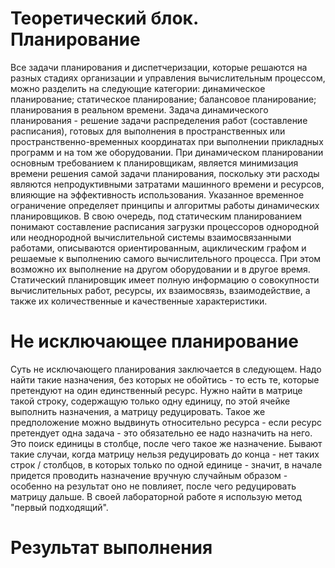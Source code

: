 # Теоретический блок. Планирование 

Все задачи планирования и диспетчеризации, которые решаются на разных стадиях организации и управления вычислительным процессом, можно разделить на следующие категории: динамическое планирование; статическое планирование; балансовое планирование; планирования в реальном времени. 
Задача динамического планирования -  решение задачи распределения работ (составление расписания), готовых для выполнения в пространственных или пространственно-временных координатах при выполнении прикладных программ и на том же оборудовании. При динамическом планировании основным требованием к планировщикам, является минимизация времени решения самой задачи планирования, поскольку эти расходы являются непродуктивными затратами машинного времени и ресурсов, влияющие на эффективность использования. Указанное временное ограничение определяет принципы и алгоритмы работы динамических планировщиков.
В свою очередь, под статическим планированием понимают составление расписания загрузки процессоров однородной или неоднородной вычислительной системы взаимосвязанными работами, описываются ориентированным, ациклическим графом и решаемые к выполнению самого вычислительного процесса. При этом возможно их выполнение на другом оборудовании и в другое время. Статический планировщик имеет полную информацию о совокупности вычислительных работ, ресурсы, их взаимосвязь, взаимодействие, а также их количественные и качественные характеристики.

# Не исключающее планирование

Суть не исключающего планирования заключается в следующем. Надо найти такие назначения, без которых не обойтись - то есть те, которые претендуют на один единственный ресурс. Нужно найти в матрице такой строку, содержащую только одну единицу, по этой ячейке выполнить назначения, а матрицу редуцировать. Такое же предположение можно выдвинуть относительно ресурса - если ресурс претендует одна задача - это обязательно ее надо назначить на него. Это поиск единицы в столбце, после чего такое же назначение. 
Бывают такие случаи, когда матрицу нельзя редуцировать до конца - нет таких строк / столбцов, в которых только по одной единице - значит, в начале придется проводить назначение вручную случайным образом - особенно на результат оно не повлияет, после чего редуцировать матрицу дальше. В своей лабораторной работе я использую метод "первый подходящий".

# Результат выполнения

